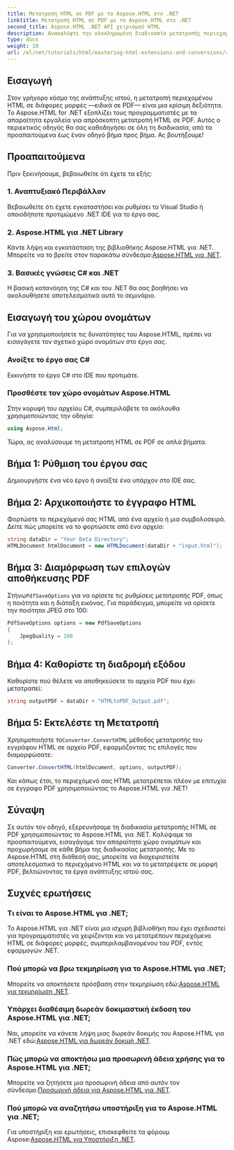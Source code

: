 ```yaml
---
title: Μετατροπή HTML σε PDF με το Aspose.HTML στο .NET
linktitle: Μετατροπή HTML σε PDF με το Aspose.HTML στο .NET
second_title: Aspose.HTML .NET API χειρισμού HTML
description: Ανακαλύψτε την ολοκληρωμένη διαδικασία μετατροπής περιεχομένου HTML σε PDF χρησιμοποιώντας την πανίσχυρη βιβλιοθήκη Aspose.HTML για .NET. Αυτός ο οδηγός παρέχει στους προγραμματιστές σαφή.
type: docs
weight: 10
url: /el/net/tutorials/html/mastering-html-extensions-and-conversions/converting-html-to-pdf/
---
```

## Εισαγωγή

Στον γρήγορο κόσμο της ανάπτυξης ιστού, η μετατροπή περιεχομένου HTML σε διάφορες μορφές —ειδικά σε PDF— είναι μια κρίσιμη δεξιότητα. Το Aspose.HTML for .NET εξοπλίζει τους προγραμματιστές με τα απαραίτητα εργαλεία για απρόσκοπτη μετατροπή HTML σε PDF. Αυτός ο περιεκτικός οδηγός θα σας καθοδηγήσει σε όλη τη διαδικασία, από τα προαπαιτούμενα έως έναν οδηγό βήμα προς βήμα. Ας βουτήξουμε!

## Προαπαιτούμενα

Πριν ξεκινήσουμε, βεβαιωθείτε ότι έχετε τα εξής:

### 1. Αναπτυξιακό Περιβάλλον
Βεβαιωθείτε ότι έχετε εγκαταστήσει και ρυθμίσει το Visual Studio ή οποιοδήποτε προτιμώμενο .NET IDE για το έργο σας.

### 2. Aspose.HTML για .NET Library
 Κάντε λήψη και εγκατάσταση της βιβλιοθήκης Aspose.HTML για .NET. Μπορείτε να το βρείτε στον παρακάτω σύνδεσμο:[Aspose.HTML για .NET](https://releases.aspose.com/html/net/).

### 3. Βασικές γνώσεις C# και .NET
Η βασική κατανόηση της C# και του .NET θα σας βοηθήσει να ακολουθήσετε αποτελεσματικά αυτό το σεμινάριο.

## Εισαγωγή του χώρου ονομάτων

Για να χρησιμοποιήσετε τις δυνατότητες του Aspose.HTML, πρέπει να εισαγάγετε τον σχετικό χώρο ονομάτων στο έργο σας.

### Ανοίξτε το έργο σας C#
Εκκινήστε το έργο C# στο IDE που προτιμάτε.

### Προσθέστε τον χώρο ονομάτων Aspose.HTML
Στην κορυφή του αρχείου C#, συμπεριλάβετε τα ακόλουθα χρησιμοποιώντας την οδηγία:

```csharp
using Aspose.Html;
```

Τώρα, ας αναλύσουμε τη μετατροπή HTML σε PDF σε απλά βήματα.

## Βήμα 1: Ρύθμιση του έργου σας
Δημιουργήστε ένα νέο έργο ή ανοίξτε ένα υπάρχον στο IDE σας.

## Βήμα 2: Αρχικοποιήστε το έγγραφο HTML
Φορτώστε το περιεχόμενό σας HTML από ένα αρχείο ή μια συμβολοσειρά. Δείτε πώς μπορείτε να το φορτώσετε από ένα αρχείο:

```csharp
string dataDir = "Your Data Directory";
HTMLDocument htmlDocument = new HTMLDocument(dataDir + "input.html");
```

## Βήμα 3: Διαμόρφωση των επιλογών αποθήκευσης PDF
 Στήνω`PdfSaveOptions` για να ορίσετε τις ρυθμίσεις μετατροπής PDF, όπως η ποιότητα και η διάταξη εικόνας. Για παράδειγμα, μπορείτε να ορίσετε την ποιότητα JPEG στο 100:

```csharp
PdfSaveOptions options = new PdfSaveOptions
{
    JpegQuality = 100
};
```

## Βήμα 4: Καθορίστε τη διαδρομή εξόδου
Καθορίστε πού θέλετε να αποθηκεύσετε το αρχείο PDF που έχει μετατραπεί:

```csharp
string outputPDF = dataDir + "HTMLtoPDF_Output.pdf";
```

## Βήμα 5: Εκτελέστε τη Μετατροπή
 Χρησιμοποιήστε το`Converter.ConvertHTML` μέθοδος μετατροπής του εγγράφου HTML σε αρχείο PDF, εφαρμόζοντας τις επιλογές που διαμορφώσατε:

```csharp
Converter.ConvertHTML(htmlDocument, options, outputPDF);
```

Και κάπως έτσι, το περιεχόμενό σας HTML μετατρέπεται πλέον με επιτυχία σε έγγραφο PDF χρησιμοποιώντας το Aspose.HTML για .NET!

## Σύναψη

Σε αυτόν τον οδηγό, εξερευνήσαμε τη διαδικασία μετατροπής HTML σε PDF χρησιμοποιώντας το Aspose.HTML για .NET. Καλύψαμε τα προαπαιτούμενα, εισαγάγαμε τον απαραίτητο χώρο ονομάτων και προχωρήσαμε σε κάθε βήμα της διαδικασίας μετατροπής. Με το Aspose.HTML στη διάθεσή σας, μπορείτε να διαχειριστείτε αποτελεσματικά το περιεχόμενο HTML και να το μετατρέψετε σε μορφή PDF, βελτιώνοντας τα έργα ανάπτυξης ιστού σας.

## Συχνές ερωτήσεις

### Τι είναι το Aspose.HTML για .NET;
Το Aspose.HTML για .NET είναι μια ισχυρή βιβλιοθήκη που έχει σχεδιαστεί για προγραμματιστές να χειρίζονται και να μετατρέπουν περιεχόμενο HTML σε διάφορες μορφές, συμπεριλαμβανομένου του PDF, εντός εφαρμογών .NET.

### Πού μπορώ να βρω τεκμηρίωση για το Aspose.HTML για .NET;
 Μπορείτε να αποκτήσετε πρόσβαση στην τεκμηρίωση εδώ:[Aspose.HTML για τεκμηρίωση .NET](https://reference.aspose.com/html/net/).

### Υπάρχει διαθέσιμη δωρεάν δοκιμαστική έκδοση του Aspose.HTML για .NET;
 Ναι, μπορείτε να κάνετε λήψη μιας δωρεάν δοκιμής του Aspose.HTML για .NET εδώ:[Aspose.HTML για δωρεάν δοκιμή .NET](https://releases.aspose.com/).

### Πώς μπορώ να αποκτήσω μια προσωρινή άδεια χρήσης για το Aspose.HTML για .NET;
 Μπορείτε να ζητήσετε μια προσωρινή άδεια από αυτόν τον σύνδεσμο:[Προσωρινή άδεια για Aspose.HTML για .NET](https://purchase.conholdate.com/temporary-license/).

### Πού μπορώ να αναζητήσω υποστήριξη για το Aspose.HTML για .NET;
 Για υποστήριξη και ερωτήσεις, επισκεφθείτε τα φόρουμ Aspose:[Aspose.HTML για Υποστήριξη .NET](https://forum.aspose.com/).